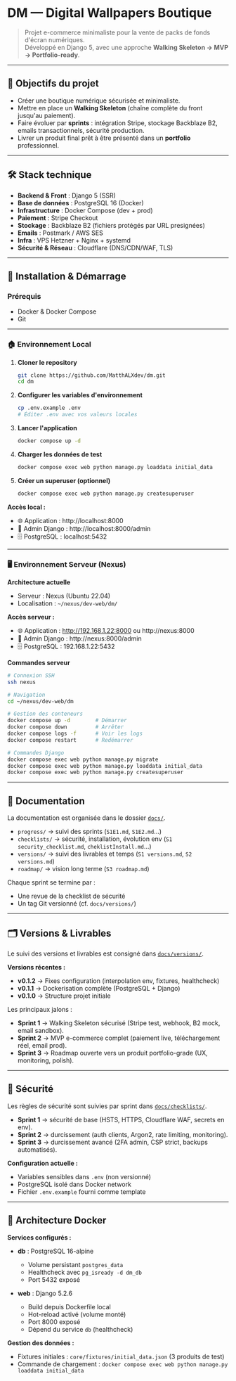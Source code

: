 # DM — Digital Wallpapers Boutique

> Projet e-commerce minimaliste pour la vente de packs de fonds d'écran numériques.  
> Développé en Django 5, avec une approche **Walking Skeleton → MVP → Portfolio-ready**.

---

## 🎯 Objectifs du projet

- Créer une boutique numérique sécurisée et minimaliste.
- Mettre en place un **Walking Skeleton** (chaîne complète du front jusqu'au paiement).
- Faire évoluer par **sprints** : intégration Stripe, stockage Backblaze B2, emails transactionnels, sécurité production.
- Livrer un produit final prêt à être présenté dans un **portfolio** professionnel.

---

## 🛠️ Stack technique

- **Backend & Front** : Django 5 (SSR)
- **Base de données** : PostgreSQL 16 (Docker)
- **Infrastructure** : Docker Compose (dev + prod)
- **Paiement** : Stripe Checkout
- **Stockage** : Backblaze B2 (fichiers protégés par URL presignées)
- **Emails** : Postmark / AWS SES
- **Infra** : VPS Hetzner + Nginx + systemd
- **Sécurité & Réseau** : Cloudflare (DNS/CDN/WAF, TLS)

---

## 🚀 Installation & Démarrage

### Prérequis

- Docker & Docker Compose
- Git

---

### 🏠 Environnement Local

1. **Cloner le repository**

   ```bash
   git clone https://github.com/MatthALXdev/dm.git
   cd dm
   ```

2. **Configurer les variables d'environnement**

   ```bash
   cp .env.example .env
   # Éditer .env avec vos valeurs locales
   ```

3. **Lancer l'application**

   ```bash
   docker compose up -d
   ```

4. **Charger les données de test**

   ```bash
   docker compose exec web python manage.py loaddata initial_data
   ```

5. **Créer un superuser (optionnel)**

   ```bash
   docker compose exec web python manage.py createsuperuser
   ```

**Accès local :**
- 🌐 Application : http://localhost:8000
- 🔧 Admin Django : http://localhost:8000/admin
- 🗄️ PostgreSQL : localhost:5432

---

### 🖥️ Environnement Serveur (Nexus)

**Architecture actuelle**
- Serveur : Nexus (Ubuntu 22.04)
- Localisation : `~/nexus/dev-web/dm/`

**Accès serveur :**
- 🌐 Application : http://192.168.1.22:8000 ou http://nexus:8000
- 🔧 Admin Django : http://nexus:8000/admin
- 🗄️ PostgreSQL : 192.168.1.22:5432

**Commandes serveur**

```bash
# Connexion SSH
ssh nexus

# Navigation
cd ~/nexus/dev-web/dm

# Gestion des conteneurs
docker compose up -d        # Démarrer
docker compose down         # Arrêter
docker compose logs -f      # Voir les logs
docker compose restart      # Redémarrer

# Commandes Django
docker compose exec web python manage.py migrate
docker compose exec web python manage.py loaddata initial_data
docker compose exec web python manage.py createsuperuser
```

---

## 📂 Documentation

La documentation est organisée dans le dossier [`docs/`](./docs/).

- `progress/` → suivi des sprints (`S1E1.md`, `S1E2.md`…)
- `checklists/` → sécurité, installation, évolution env (`S1 security_checklist.md`, `cheklistInstall.md`…)
- `versions/` → suivi des livrables et temps (`S1 versions.md`, `S2 versions.md`)
- `roadmap/` → vision long terme (`S3 roadmap.md`)

Chaque sprint se termine par :

- Une revue de la checklist de sécurité
- Un tag Git versionné (cf. `docs/versions/`)

---

## 🗂️ Versions & Livrables

Le suivi des versions et livrables est consigné dans [`docs/versions/`](./docs/versions/).

**Versions récentes :**
- **v0.1.2** → Fixes configuration (interpolation env, fixtures, healthcheck)
- **v0.1.1** → Dockerisation complète (PostgreSQL + Django)
- **v0.1.0** → Structure projet initiale

Les principaux jalons :

- **Sprint 1** → Walking Skeleton sécurisé (Stripe test, webhook, B2 mock, email sandbox).
- **Sprint 2** → MVP e-commerce complet (paiement live, téléchargement réel, email prod).
- **Sprint 3** → Roadmap ouverte vers un produit portfolio-grade (UX, monitoring, polish).

---

## 🔐 Sécurité

Les règles de sécurité sont suivies par sprint dans [`docs/checklists/`](./docs/checklists/).

- **Sprint 1** → sécurité de base (HSTS, HTTPS, Cloudflare WAF, secrets en env).
- **Sprint 2** → durcissement (auth clients, Argon2, rate limiting, monitoring).
- **Sprint 3** → durcissement avancé (2FA admin, CSP strict, backups automatisés).

**Configuration actuelle :**
- Variables sensibles dans `.env` (non versionné)
- PostgreSQL isolé dans Docker network
- Fichier `.env.example` fourni comme template

---

## 🐳 Architecture Docker

**Services configurés :**

- **db** : PostgreSQL 16-alpine
  - Volume persistant `postgres_data`
  - Healthcheck avec `pg_isready -d dm_db`
  - Port 5432 exposé

- **web** : Django 5.2.6
  - Build depuis Dockerfile local
  - Hot-reload activé (volume monté)
  - Port 8000 exposé
  - Dépend du service `db` (healthcheck)

**Gestion des données :**
- Fixtures initiales : `core/fixtures/initial_data.json` (3 produits de test)
- Commande de chargement : `docker compose exec web python manage.py loaddata initial_data`

